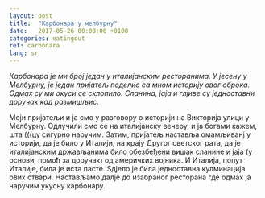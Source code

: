 ```yaml
---
layout: post
title:  "Карбонара у мелбурну"
date:   2017-05-26 00:00:00 +0100
categories: eatingout
ref: carbonara
lang: sr
---
```


*Карбонара је ми број један у италијанским ресторанима. У јесену у Мелбурну, је један пријатељ поделио са мном историју овог оброка. Одмах су ми окуси се склопило. Сланина, јаја и глјиве су једноставни доручак кад размишљис.*

Моји пријатељи и ја смо у разговору о историји на Викторија улици у Мелбурну. Одлучили смо се на италијанску вечеру, и ја богами кажем, шта (((цу сигурно наручим. Затим, пријатељ наставља омамљиванј у историји, да је било у Италији, на крају Другог светског рата, да је италијанским држављанима било обезбеђени вишак сланине и јаја (у основи, помоћ за доручак) од америчких војника. И Италија, попут Италије, била је иста пасте. Ѕдјело је била једноставна кулминација ових ствари. Настављамо далје до изабраног ресторана где одмах ја наручим укусну карбонару.